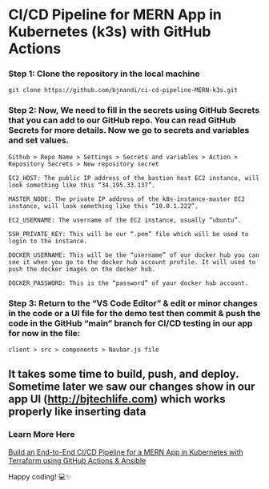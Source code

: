# CI/CD Pipeline for MERN App in Kubernetes (k3s) with GitHub Actions
 
### Step 1: Clone the repository in the local machine
```
git clone https://github.com/bjnandi/ci-cd-pipeline-MERN-k3s.git
```


### Step 2: Now, We need to fill in the secrets using GitHub Secrets that you can add to our GitHub repo. You can read GitHub Secrets for more details. Now we go to secrets and variables and set values.
```
Github > Repo Name > Settings > Secrets and variables > Action > Repository Secrets > New repository secret
```
```
EC2_HOST: The public IP address of the bastion host EC2 instance, will look something like this “34.195.33.137”.
```
```
MASTER_NODE: The private IP address of the k8s-instance-master EC2 instance, will look something like this “10.0.1.222”.
```
```
EC2_USERNAME: The username of the EC2 instance, usually “ubuntu”.
```
```
SSH_PRIVATE_KEY: This will be our “.pem” file which will be used to login to the instance.
```
```
DOCKER_USERNAME: This will be the “username” of our docker hub you can see it when you go to the docker hub account profile. It will used to push the docker images on the docker hub.
```
```
DOCKER_PASSWORD: This is the “password” of your docker hub account.
```

### Step 3: Return to the “VS Code Editor” & edit or minor changes in the code or a UI file for the demo test then commit & push the code in the GitHub “main” branch for CI/CD testing in our app for now in the file:
```
client > src > components > Navbar.js file
```

## It takes some time to build, push, and deploy. Sometime later we saw our changes show in our app UI (http://bjtechlife.com) which works properly like inserting data

### Learn More Here
[Build an End-to-End CI/CD Pipeline for a MERN App in Kubernetes with Terraform using GitHub Actions & Ansible](https://medium.com/aws-in-plain-english/build-an-end-to-end-ci-cd-pipeline-for-mern-app-terraform-using-github-actions-with-ansible-d7686ccc8db1)

Happy coding! 💻✨
